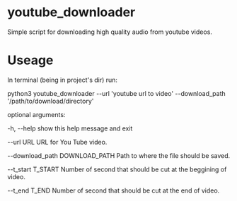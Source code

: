 # youtube_downloader
Simple script for downloading high quality audio from youtube videos.

# Useage
In terminal (being in project's dir) run:

python3 youtube_downloader --url 'youtube url to video' --download_path '/path/to/download/directory'

optional arguments:

  -h, --help            show this help message and exit
  
  --url URL             URL for You Tube video.
  
  --download_path DOWNLOAD_PATH
                        Path to where the file should be saved.
                        
  --t_start T_START     Number of second that should be cut at the beggining
                        of video.
                        
  --t_end T_END         Number of second that should be cut at the end of
                        video.

